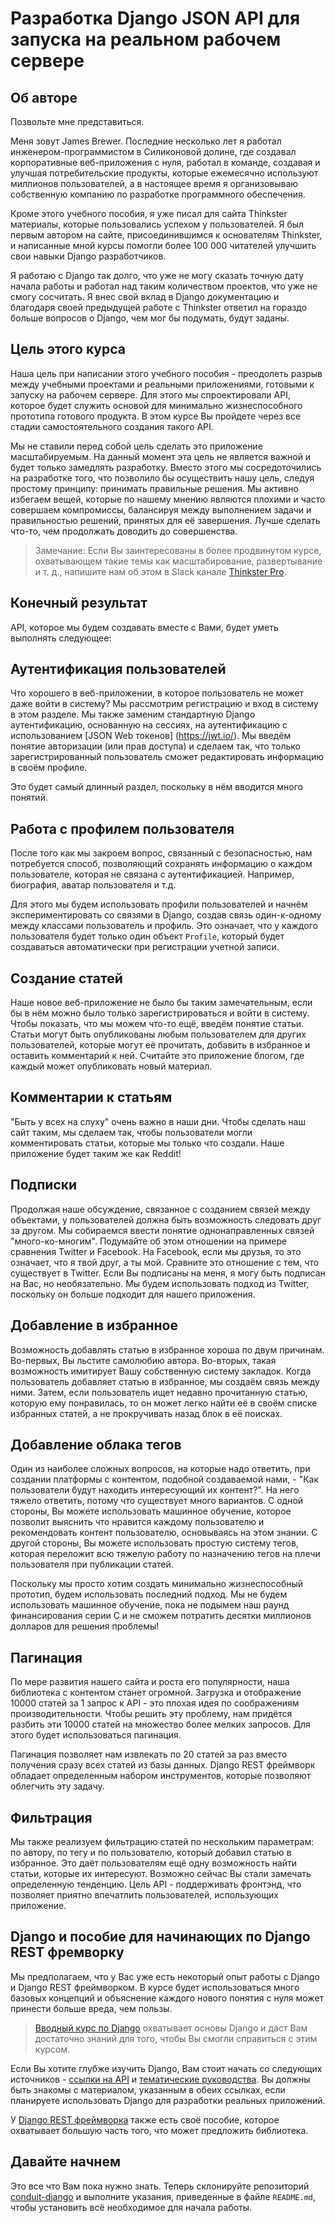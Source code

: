 # Разработка Django JSON API для запуска на реальном рабочем сервере

## Об авторе

Позвольте мне представиться.

Меня зовут James Brewer. Последние несколько лет я работал инженером-программистом в Силиконовой долине, где создавал корпоративные веб-приложения с нуля, работал в команде, создавая и улучшая потребительские продукты, которые ежемесячно используют миллионов пользователей, а в настоящее время я организовываю собственную компанию по разработке программного обеспечения.

Кроме этого учебного пособия, я уже писал для сайта Thinkster материалы, которые пользовались успехом у пользователей. Я был первым автором на сайте, присоединившимся к основателям Thinkster, и написанные мной курсы помогли более 100 000 читателей улучшить свои навыки Django разработчиков.

Я работаю с Django так долго, что уже не могу сказать точную дату начала работы и работал над таким количеством проектов, что уже не смогу сосчитать. Я внес свой вклад в Django документацию и благодаря своей предыдущей работе с Thinkster ответил на гораздо больше вопросов о Django, чем мог бы подумать, будут заданы.

## Цель этого курса

Наша цель при написании этого учебного пособия - преодолеть разрыв между учебными проектами и реальными приложениями, готовыми к запуску на рабочем сервере. Для этого мы спроектировали API, которое будет служить основой для минимально жизнеспособного прототипа готового продукта. В этом курсе Вы пройдете через все стадии самостоятельного создания такого API.

Мы не ставили перед собой цель сделать это приложение масштабируемым. На данный момент эта цель не является важной и будет только замедлять разработку. Вместо этого мы сосредоточились на разработке того, что позволило бы осуществить нашу цель, следуя простому принципу: принимать правильные решения. Мы активно избегаем вещей, которые по нашему мнению являются плохими и часто совершаем компромиссы, балансируя между выполнением задачи и правильностью решений, принятых для её завершения. Лучше сделать что-то, чем продолжать доводить до совершенства.

> Замечание: Если Вы заинтересованы в более продвинутом курсе, охватывающем такие темы как масштабирование, развертывание и т. д., напишите нам об этом в Slack канале [Thinkster Pro](https://thinkster.io/tutorials/django-json-api#).

## Конечный результат

API, которое мы будем создавать вместе с Вами, будет уметь выполнять следующее:

## Аутентификация пользователей

Что хорошего в веб-приложении, в которое пользователь не может даже войти в систему? Мы рассмотрим регистрацию и вход в систему в этом разделе. Мы также заменим стандартную Django аутентификацию, основанную на сессиях, на аутентификацию с использованием [JSON Web токенов] (https://jwt.io/). Мы введём понятие авторизации (или прав доступа) и сделаем так, что только зарегистрированный пользователь сможет редактировать информацию в своём профиле.

Это будет самый длинный раздел, поскольку в нём вводится много понятий.

## Работа с профилем пользователя

После того как мы закроем вопрос, связанный с безопасностью, нам потребуется способ, позволяющий сохранять информацию о каждом пользователе, которая не связана с аутентификацией. Например, биография, аватар пользователя и т.д.

Для этого мы будем использовать профили пользователей и начнём экспериментировать со связями в Django, создав связь один-к-одному между классами пользователь и профиль. Это означает, что у каждого пользователя будет только один объект `Profile`, который будет создаваться автоматически при регистрации учетной записи.

## Создание статей

Наше новое веб-приложение не было бы таким замечательным, если бы в нём можно было только зарегистрироваться и войти в систему. Чтобы показать, что мы можем что-то ещё, введём понятие статьи. Статьи могут быть опубликованы любым пользователем для других пользователей, которые могут её прочитать, добавить в избранное и оставить комментарий к ней. Считайте это приложение блогом, где каждый может опубликовать новый материал.

## Комментарии к статьям

"Быть у всех на слуху" очень важно в наши дни. Чтобы сделать наш сайт таким, мы сделаем так, чтобы пользователи могли комментировать статьи, которые мы только что создали. Наше приложение будет таким же как Reddit!

## Подписки

Продолжая наше обсуждение, связанное с созданием связей между объектами, у пользователей должна быть возможность следовать друг за другом. Мы собираемся ввести понятие однонаправленных связей "много-ко-многим". Подумайте об этом отношении на примере сравнения Twitter и Facebook. На Facebook, если мы друзья, то это означает, что я твой друг, а ты мой. Сравните это отношение с тем, что существует в Twitter. Если Вы подписаны на меня, я могу быть подписан на Вас, но необязательно. Мы будем использовать подход из Twitter, поскольку он больше подходит для нашего приложения.

## Добавление в избранное

Возможность добавлять статью в избранное хороша по двум причинам. Во-первых, Вы льстите самолюбию автора. Во-вторых, такая возможность имитирует Вашу собственную систему закладок. Когда пользователь добавляет статью в избранное, мы создаём связь между ними. Затем, если пользователь ищет недавно прочитанную статью, которую ему понравилась, то он может легко найти её в своём списке избранных статей, а не прокручивать назад блок в её поисках.

## Добавление облака тегов

Один из наиболее сложных вопросов, на которые надо ответить, при создании платформы с контентом, подобной создаваемой нами, - "Как пользователи будут находить интересующий их контент?". На него тяжело ответить, потому что существует много вариантов. С одной стороны, Вы можете использовать машинное обучение, которое позволит выяснить что нравится каждому пользователю и рекомендовать контент пользователю, основываясь на этом знании. С другой стороны, Вы можете использовать простую систему тегов, которая переложит всю тяжелую работу по назначению тегов на плечи пользователя при публикации статей.

Поскольку мы просто хотим создать минимально жизнеспособный прототип, будем использовать последний подход. Мы не будем использовать машинное обучение, пока не подымем наш раунд финансирования серии C и не сможем потратить десятки миллионов долларов для решения проблемы!

## Пагинация

По мере развития нашего сайта и роста его популярности, наша библиотека с контентом станет огромной. Загрузка и отображение 10000 статей за 1 запрос к API - это плохая идея по соображениям производительности. Чтобы решить эту проблему, нам придётся разбить эти 10000 статей на множество более мелких запросов. Для этого будет использоваться пагинация.

Пагинация позволяет нам извлекать по 20 статей за раз вместо получения сразу всех статей из базы данных. Django REST фреймворк обладает определенным набором инструментов, которые позволяют облегчить эту задачу.

## Фильтрация

Мы также реализуем фильтрацию статей по нескольким параметрам: по автору, по тегу и по пользователю, который добавил статью в избранное. Это даёт пользователям ещё одну возможность найти статьи, которые их интересуют. Возможно сейчас Вы стали замечать определенную тенденцию. Цель API - поддерживать фронтэнд, что позволяет приятно впечатлить пользователей, использующих приложение.

## Django и пособие для начинающих по Django REST фремворку

Мы предполагаем, что у Вас уже есть некоторый опыт работы с Django и Django REST фреймворком. В курсе будет использоваться много базовых концепций и объяснение каждого нового понятия с нуля может принести больше вреда, чем пользы.

> [Вводный курс по Django](https://docs.djangoproject.com/en/1.11/intro/tutorial01/) охватывает основы Django и даст Вам достаточно знаний для того, чтобы Вы смогли справиться с этим курсом.

Если Вы хотите глубже изучить Django, Вам стоит начать со следующих источников - [ссылки на API](https://docs.djangoproject.com/en/1.11/ref/) и [тематические руководства](https://docs.djangoproject.com/en/1.11/topics/). Вы должны быть знакомы с материалом, указанным в обеих ссылках, если планируете использовать Django для разработки реальных приложений.

У [Django REST фреймворка](http://www.django-rest-framework.org/tutorial/1-serialization/) также есть своё пособие, которое охватывает большую часть того, что может предложить библиотека.

## Давайте начнем

Это все что Вам пока нужно знать. Теперь склонируйте репозиторий [conduit-django](https://github.com/brwr/conduit-django) и выполните указания, приведенные в файле `README.md`, чтобы установить всё необходимое для начала работы.
